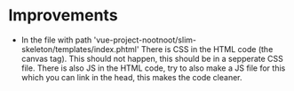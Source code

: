 # Improvements

* In the file with path 'vue-project-nootnoot/slim-skeleton/templates/index.phtml'
 There is CSS in the HTML code (the canvas tag). This should not happen, this should be in a sepperate CSS file.
 There is also JS in the HTML code, try to also make a JS file for this which you can link in the head, this makes the code cleaner.
